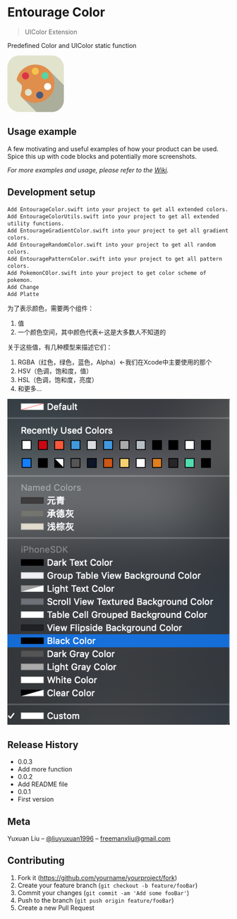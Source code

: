 # Entourage Color
> UIColor Extension 

Predefined Color and UIColor static function 

![](Entourage/Entourage.png)

## Usage example

A few motivating and useful examples of how your product can be used. Spice this up with code blocks and potentially more screenshots.

_For more examples and usage, please refer to the [Wiki][wiki]._

## Development setup
```
Add EntourageColor.swift into your project to get all extended colors.
Add EntourageColorUtils.swift into your project to get all extended utility functions.
Add EntourageGradientColor.swift into your project to get all gradient colors.
Add EntourageRandomColor.swift into your project to get all random colors.
Add EntouragePatternColor.swift into your project to get all pattern colors.
Add PokemonCOlor.swift into your project to get color scheme of pokemon.
Add Change 
Add Platte 
```

为了表示颜色，需要两个组件：
1. 值
2. 一个颜色空间，其中颜色代表←这是大多数人不知道的

关于这些值，有几种模型来描述它们：
1. RGBA（红色，绿色，蓝色，Alpha）←我们在Xcode中主要使用的那个
2. HSV（色调，饱和度，值）
3. HSL（色调，饱和度，亮度）
4. 和更多…



![](Entourage/images/AttributesInspector.png)

## Release History
* 0.0.3
* Add more function
* 0.0.2
* Add README file
* 0.0.1
* First version

## Meta
Yuxuan Liu  – [@liuyuxuan1996](https://twitter.com/dbader_org) – freemanxliu@gmail.com


## Contributing

1. Fork it (<https://github.com/yourname/yourproject/fork>)
2. Create your feature branch (`git checkout -b feature/fooBar`)
3. Commit your changes (`git commit -am 'Add some fooBar'`)
4. Push to the branch (`git push origin feature/fooBar`)
5. Create a new Pull Request

<!-- Markdown link & img dfn's -->
[npm-image]: https://img.shields.io/npm/v/datadog-metrics.svg?style=flat-square
[npm-url]: https://npmjs.org/package/datadog-metrics
[npm-downloads]: https://img.shields.io/npm/dm/datadog-metrics.svg?style=flat-square
[travis-image]: https://img.shields.io/travis/dbader/node-datadog-metrics/master.svg?style=flat-square
[travis-url]: https://travis-ci.org/dbader/node-datadog-metrics
[wiki]: https://github.com/yourname/yourproject/wiki

